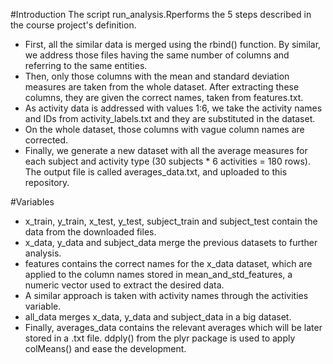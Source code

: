#Introduction
The script run_analysis.Rperforms the 5 steps described in the course project's definition.

* First, all the similar data is merged using the rbind() function. By similar, we address those files having the same number of columns and referring to the same entities.
* Then, only those columns with the mean and standard deviation measures are taken from the whole dataset. After extracting these columns, they are given the correct names, taken from features.txt.
* As activity data is addressed with values 1:6, we take the activity names and IDs from activity_labels.txt and they are substituted in the dataset.
* On the whole dataset, those columns with vague column names are corrected.
* Finally, we generate a new dataset with all the average measures for each subject and activity type (30 subjects * 6 activities = 180 rows). The output file is called averages_data.txt, and uploaded to this repository.

#Variables
* x_train, y_train, x_test, y_test, subject_train and subject_test contain the data from the downloaded files.
* x_data, y_data and subject_data merge the previous datasets to further analysis.
* features contains the correct names for the x_data dataset, which are applied to the column names stored in mean_and_std_features, a numeric vector used to extract the desired data.
* A similar approach is taken with activity names through the activities variable.
* all_data merges x_data, y_data and subject_data in a big dataset.
* Finally, averages_data contains the relevant averages which will be later stored in a .txt file. ddply() from the plyr package is used to apply colMeans() and ease the development.